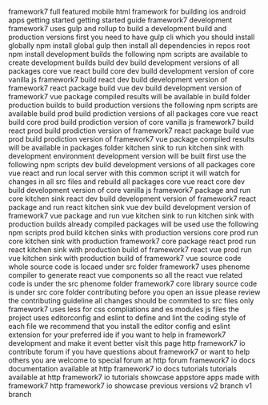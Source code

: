 framework7 full featured mobile html framework for building ios android apps getting started getting started guide framework7 development framework7 uses gulp and rollup to build a development build and production versions first you need to have gulp cli which you should install globally npm install global gulp then install all dependencies in repos root npm install development builds the following npm scripts are available to create development builds build dev build development versions of all packages core vue react build core dev build development version of core vanilla js framework7 build react dev build development version of framework7 react package build vue dev build development version of framework7 vue package compiled results will be available in build folder production builds to build production versions the following npm scripts are available build prod build prodiction versions of all packages core vue react build core prod build prodiction version of core vanilla js framework7 build react prod build prodiction version of framework7 react package build vue prod build prodiction version of framework7 vue package compiled results will be available in packages folder kitchen sink to run kitchen sink with development environment development version will be built first use the following npm scripts dev build development versions of all packages core vue react and run local server with this common script it will watch for changes in all src files and rebuild all packages core vue react core dev build development version of core vanilla js framework7 package and run core kitchen sink react dev build development version of framework7 react package and run react kitchen sink vue dev build development version of framework7 vue package and run vue kitchen sink to run kitchen sink with production builds already compiled packages will be used use the following npm scripts prod build kitchen sinks with production versions core prod run core kitchen sink with production framework7 core package react prod run react kitchen sink with production build of framework7 react vue prod run vue kitchen sink with production build of framework7 vue source code whole source code is locaed under src folder framework7 uses phenome compiler to generate react vue components so all the react vue related code is under the src phenome folder framework7 core library source code is under src core folder contributing before you open an issue please review the contributing guideline all changes should be commited to src files only framework7 uses less for css compliations and es modules js files the project uses editorconfig and eslint to define and lint the coding style of each file we recommend that you install the editor config and eslint extension for your preferred ide if you want to help in framework7 development and make it event better visit this page http framework7 io contribute forum if you have questions about framework7 or want to help others you are welcome to special forum at http forum framework7 io docs documentation available at http framework7 io docs tutorials tutorials available at http framework7 io tutorials showcase appstore apps made with framework7 http framework7 io showcase previous versions v2 branch v1 branch